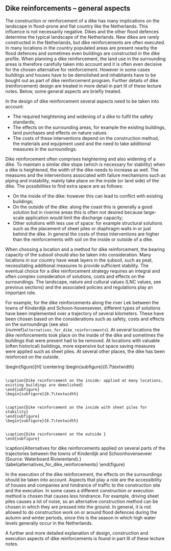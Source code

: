 ## Dike reinforcements – general aspects

The construction or reinforcement of a dike has many implications on the landscape in flood-prone and flat country like the Netherlands. This influence is not necessarily negative. Dikes and the other flood defences determine the typical landscape of the Netherlands. New dikes are rarely constructed in the Netherlands, but dike reinforcements are often executed. 
In many locations in the country populated areas are present nearby the flood defences and sometimes even buildings are constructed in the dike profile. When planning a dike reinforcement, the land use in the surrounding areas is therefore carefully taken into account and it is often even decisive for the chosen alternative for reinforcement. However in some cases buildings and houses have to be demolished and inhabitants have to be bought out as part of dike reinforcement program. Further details of dike (reinforcement) design are treated in more detail in part III of these lecture notes. Below, some general aspects are briefly treated.

In the design of dike reinforcement several aspects need to be taken into account:
- The required heightening and widening of a dike to fulfil the safety standards;
- The effects on the surrounding areas, for example the existing buildings, land purchases and effects on nature values.
- The costs of these interventions depend on the construction method, the materials and equipment used and the need to take additional measures in the surroundings.

Dike reinforcement often comprises heightening and also widening of a dike. To maintain a similar dike slope (which is necessary for stability) when a dike is heightened, the width of the dike needs to increase as well. The measures and the interventions associated with failure mechanisms such as piping and instability, mainly take place on the inside (or land side) of the dike. The possibilities to find extra space are as follows:
- On the inside of the dike: however this can lead to conflict with existing buildings;
- On the outside of the dike: along the coast this is generally a good solution but in riverine areas this is often not desired because large-scale application would limit the discharge capacity;
- Other solutions with less use of space: for example structural solutions such as the placement of sheet piles or diaphragm walls in or just behind the dike. In general the costs of these interventions are higher than the reinforcements with soil on the inside or outside of a dike.

When choosing a location and a method for dike reinforcement, the bearing capacity of the subsoil should also be taken into consideration. Many locations in our country have weak layers in the subsoil, such as peat, necessitating additional measures to provide sufficient stability.
The eventual choice for a dike reinforcement strategy requires an integral and often complex consideration of solutions, costs and effects on the surroundings. The landscape, nature and cultural values (LNC values, see previous sections) and the associated policies and regulations play an important role. 

For example, for the dike reinforcements along the river Lek between the towns of Kinderdijk and Schoon-hovenseveer, different types of solutions have been implemented over a trajectory of several kilometers. These have been chosen based on the considerations such as safety, costs and effects on the surroundings (see also {numref}`alternatives_for_dike_reinforcements`). 
At several locations the dike reinforcements took place on the inside of the dike and sometimes the buildings that were present had to be removed. At locations with valuable (often historical) buildings, more expensive but space saving measures were applied such as sheet piles. At several other places, the dike has been reinforced on the outside.

\begin{figure}[H]
\centering
	\begin{subfigure}{0.7\textwidth}

```{figure} images/alternatives_for_dike_reinforcements1
```
	\caption{Dike reinforcement on the inside: applied at many locations, existing buildings are demolished}
	\end{subfigure}
	\begin{subfigure}{0.7\textwidth}

```{figure} images/alternatives_for_dike_reinforcements2
```
	\caption{Dike reinforcement on the inside with sheet piles for stability}
	\end{subfigure}
	\begin{subfigure}{0.7\textwidth}

```{figure} images/alternatives_for_dike_reinforcements3
```
	\caption{Dike reinforcement on the outside }
	\end{subfigure}
\caption{Alternatives for dike reinforcements applied on several parts of the trajectories between the towns of Kinderdijk and Schoonhovenseveer (Source: Waterboard Rivierenland).}
\label{alternatives_for_dike_reinforcements}
\end{figure}

In the execution of the dike reinforcement, the effects on the surroundings should be taken into account. Aspects that play a role are the accessibility of houses and companies and hindrance of traffic to the construction site and the execution. In some cases a different construction or execution method is chosen that causes less hindrance. For example, driving sheet piles causes a lot of noise, so an alternative construction method can be chosen in which they are pressed into the ground. In general, it is not allowed to do construction work on or around flood defences during the autumn and winter periods, since this is the season in which high water levels generally occur in the Netherlands.

A further and more detailed explanation of design, construction and execution aspects of dike reinforcements is found in part III of these lecture notes. 

[^1]:  In many places around the world dams are applied in river systems for the purposes of water management, navigation, energy generation or agriculture. These dams retain water but they have other primary functions.

[^2]:  Wikipedia indicates: The word levee, from the French word levée (from the feminine past participle of the French verb lever, "to raise").
